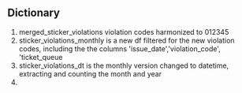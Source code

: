 ## Dictionary
1. merged_sticker_violations violation codes harmonized to 012345
2. sticker_violations_monthly is a new df filtered for  the new violation codes, including the the columns 'issue_date','violation_code', 'ticket_queue
3. sticker_violations_dt is the monthly version changed to datetime, extracting and counting the month and year
4. 